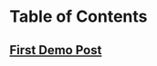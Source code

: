 ---
---
# Table of Contents

## [First Demo Post](#_docs/2010-07-10-first-demo-post.md)


<!-- {% include posts/index.html %} -->
